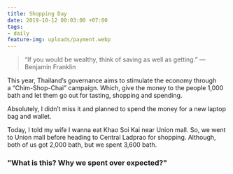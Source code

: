 ```yaml
---
title: Shopping Day
date: 2019-10-12 00:03:00 +07:00
tags:
- daily
feature-img: uploads/payment.webp
---
```


> “If you would be wealthy, think of saving as well as getting.” — Benjamin Franklin

This year, Thailand’s governance aims to stimulate the economy through a “Chim-Shop-Chai” campaign. Which, give the money to the people 1,000 bath and let them go out for tasting, shopping and spending.

Absolutely, I didn’t miss it and planned to spend the money for a new laptop bag and wallet.

Today, I told my wife I wanna eat Khao Soi Kai near Union mall. So, we went to Union mall before heading to Central Ladprao for shopping. Although, both of us got 2,000 bath, but we spent 3,600 bath. 

### "What is this? Why we spent over expected?"